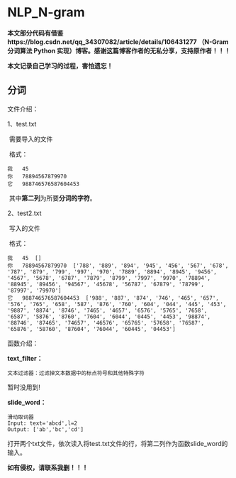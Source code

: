 # NLP_N-gram

**本文部分代码有借鉴https://blog.csdn.net/qq_34307082/article/details/106431277 （N-Gram 分词算法 Python 实现）博客。感谢这篇博客作者的无私分享，支持原作者！！！**

**本文记录自己学习的过程，害怕遗忘！**

## 分词

文件介绍：

1、test.txt

​		需要导入的文件

​		格式：

~~~text
我	45
你	78894567879970
它	988746576587604453
~~~



​		其中**第二列**为所要**分词的字符**。

2、test2.txt

​		写入的文件

​		格式：

~~~text
我	45	[]
你	78894567879970	['788', '889', '894', '945', '456', '567', '678', '787', '879', '799', '997', '970', '7889', '8894', '8945', '9456', '4567', '5678', '6787', '7879', '8799', '7997', '9970', '78894', '88945', '89456', '94567', '45678', '56787', '67879', '78799', '87997', '79970']
它	988746576587604453	['988', '887', '874', '746', '465', '657', '576', '765', '658', '587', '876', '760', '604', '044', '445', '453', '9887', '8874', '8746', '7465', '4657', '6576', '5765', '7658', '6587', '5876', '8760', '7604', '6044', '0445', '4453', '98874', '88746', '87465', '74657', '46576', '65765', '57658', '76587', '65876', '58760', '87604', '76044', '60445', '04453']
~~~

函数介绍：

**text_filter：**

```
文本过滤器：过滤掉文本数据中的标点符号和其他特殊字符
```

暂时没用到!

**slide_word：**


```
滑动取词器
Input: text='abcd',l=2
Output: ['ab','bc','cd']
```



打开两个txt文件，依次读入将test.txt文件的行，将第二列作为函数slide_word的输入。



**如有侵权，请联系我删！！！**
